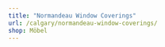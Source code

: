```yaml
---
title: "Normandeau Window Coverings"
url: /calgary/normandeau-window-coverings/
shop: Möbel
---
```

